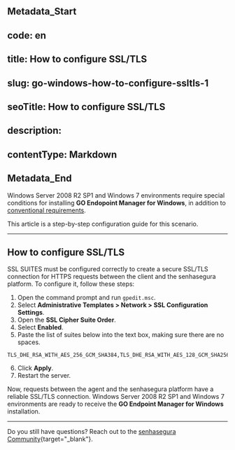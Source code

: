 ## Metadata_Start 
## code: en
## title: How to configure SSL/TLS 
## slug: go-windows-how-to-configure-ssltls-1 
## seoTitle: How to configure SSL/TLS 
## description:  
## contentType: Markdown 
## Metadata_End
Windows Server 2008 R2 SP1 and Windows 7 environments require special conditions for installing **GO Endopoint Manager for Windows**, in addition to [conventional requirements](/v3-32/docs/go-endpoint-manager-windows-requirements-legacy).

This article is a step-by-step configuration guide for this scenario.

* * *

## How to configure SSL/TLS

SSL SUITES must be configured correctly to create a secure SSL/TLS connection for HTTPS requests between the client and the senhasegura platform. To configure it, follow these steps:

1. Open the command prompt and run `gpedit.msc`.
2. Select **Administrative Templates > Network > SSL Configuration Settings**.
3. Open the **SSL Cipher Suite Order**.
4. Select **Enabled**.
5. Paste the list of suites below into the text box, making sure there are no spaces.
```
TLS_DHE_RSA_WITH_AES_256_GCM_SHA384,TLS_DHE_RSA_WITH_AES_128_GCM_SHA256,TLS_ECDHE_RSA_WITH_AES_256_CBC_SHA384_P256,TLS_DHE_RSA_WITH_AES_256_CBC_SHA,TLS_DHE_RSA_WITH_AES_128_CBC_SHA,TLS_ECDHE_RSA_WITH_AES_128_CBC_SHA256_P256,TLS_ECDHE_ECDSA_WITH_AES_128_CBC_SHA256_P256,TLS_ECDHE_ECDSA_WITH_AES_256_CBC_SHA384_P384,TLS_ECDHE_ECDSA_WITH_AES_128_GCM_SHA256_P256,TLS_ECDHE_ECDSA_WITH_AES_256_GCM_SHA384_P384,TLS_ECDHE_RSA_WITH_AES_128_CBC_SHA_P256,TLS_ECDHE_RSA_WITH_AES_256_CBC_SHA_P256,TLS_ECDHE_ECDSA_WITH_AES_128_CBC_SHA_P256,TLS_ECDHE_ECDSA_WITH_AES_256_CBC_SHA_P256,TLS_DHE_DSS_WITH_AES_128_CBC_SHA,TLS_DHE_DSS_WITH_AES_256_CBC_SHA
```
6. Click **Apply**.
7. Restart the server.

Now, requests between the agent and the senhasegura platform have a reliable SSL/TLS connection. Windows Server 2008 R2 SP1 and Windows 7 environments are ready to receive the **GO Endpoint Manager for Windows** installation.

* * *

Do you still have questions? Reach out to the [senhasegura Community](https://community.senhasegura.io/){target="_blank"}.